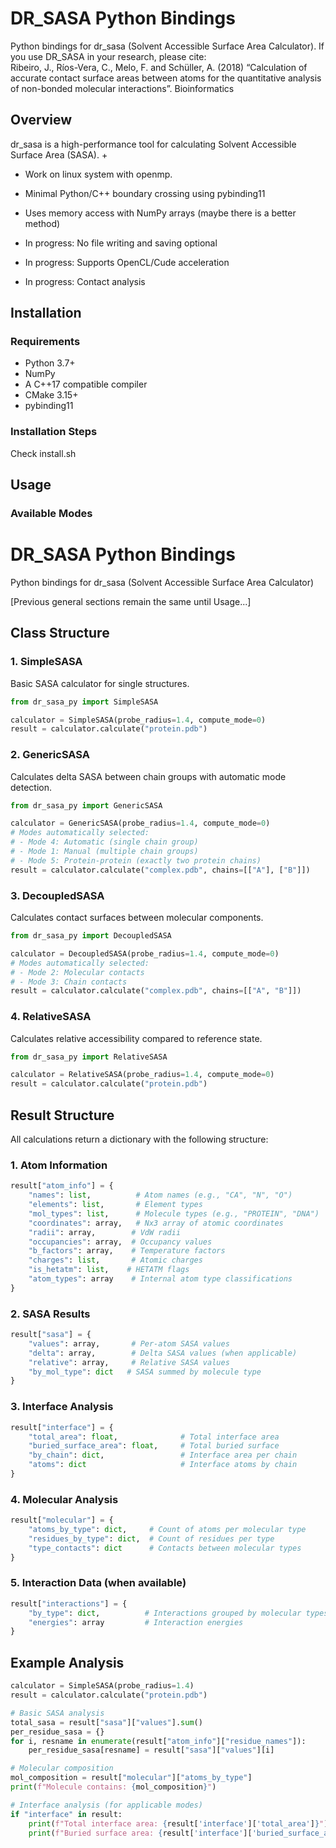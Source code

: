 # DR_SASA Python Bindings

Python bindings for dr_sasa (Solvent Accessible Surface Area Calculator). If you use DR_SASA in your research, please cite: \
Ribeiro, J., Ríos-Vera, C., Melo, F. and Schüller, A. (2018) “Calculation of accurate contact surface areas between atoms for the quantitative analysis of non-bonded molecular interactions”. Bioinformatics

## Overview
dr_sasa is a high-performance tool for calculating Solvent Accessible Surface Area (SASA). +

- Work on linux system with openmp.
- Minimal Python/C++ boundary crossing using pybinding11
- Uses memory access with NumPy arrays (maybe there is a better method)

- In progress: No file writing and saving optional
- In progress: Supports OpenCL/Cude acceleration 
- In progress: Contact analysis


## Installation

### Requirements
- Python 3.7+
- NumPy
- A C++17 compatible compiler
- CMake 3.15+
- pybinding11

### Installation Steps

Check install.sh


## Usage

### Available Modes
# DR_SASA Python Bindings

Python bindings for dr_sasa (Solvent Accessible Surface Area Calculator)

[Previous general sections remain the same until Usage...]

## Class Structure

### 1. SimpleSASA
Basic SASA calculator for single structures.
```python
from dr_sasa_py import SimpleSASA

calculator = SimpleSASA(probe_radius=1.4, compute_mode=0)
result = calculator.calculate("protein.pdb")
```

### 2. GenericSASA
Calculates delta SASA between chain groups with automatic mode detection.
```python
from dr_sasa_py import GenericSASA

calculator = GenericSASA(probe_radius=1.4, compute_mode=0)
# Modes automatically selected:
# - Mode 4: Automatic (single chain group)
# - Mode 1: Manual (multiple chain groups)
# - Mode 5: Protein-protein (exactly two protein chains)
result = calculator.calculate("complex.pdb", chains=[["A"], ["B"]])
```

### 3. DecoupledSASA
Calculates contact surfaces between molecular components.
```python
from dr_sasa_py import DecoupledSASA

calculator = DecoupledSASA(probe_radius=1.4, compute_mode=0)
# Modes automatically selected:
# - Mode 2: Molecular contacts
# - Mode 3: Chain contacts
result = calculator.calculate("complex.pdb", chains=[["A", "B"]])
```

### 4. RelativeSASA
Calculates relative accessibility compared to reference state.
```python
from dr_sasa_py import RelativeSASA

calculator = RelativeSASA(probe_radius=1.4, compute_mode=0)
result = calculator.calculate("protein.pdb")
```

## Result Structure

All calculations return a dictionary with the following structure:

### 1. Atom Information
```python
result["atom_info"] = {
    "names": list,          # Atom names (e.g., "CA", "N", "O")
    "elements": list,       # Element types
    "mol_types": list,      # Molecule types (e.g., "PROTEIN", "DNA")
    "coordinates": array,   # Nx3 array of atomic coordinates
    "radii": array,        # VdW radii
    "occupancies": array,  # Occupancy values
    "b_factors": array,    # Temperature factors
    "charges": list,       # Atomic charges
    "is_hetatm": list,    # HETATM flags
    "atom_types": array    # Internal atom type classifications
}
```

### 2. SASA Results
```python
result["sasa"] = {
    "values": array,       # Per-atom SASA values
    "delta": array,        # Delta SASA values (when applicable)
    "relative": array,     # Relative SASA values
    "by_mol_type": dict   # SASA summed by molecule type
}
```

### 3. Interface Analysis
```python
result["interface"] = {
    "total_area": float,              # Total interface area
    "buried_surface_area": float,     # Total buried surface
    "by_chain": dict,                 # Interface area per chain
    "atoms": dict                     # Interface atoms by chain
}
```

### 4. Molecular Analysis
```python
result["molecular"] = {
    "atoms_by_type": dict,     # Count of atoms per molecular type
    "residues_by_type": dict,  # Count of residues per type
    "type_contacts": dict      # Contacts between molecular types
}
```

### 5. Interaction Data (when available)
```python
result["interactions"] = {
    "by_type": dict,          # Interactions grouped by molecular types
    "energies": array         # Interaction energies
}
```

## Example Analysis

```python
calculator = SimpleSASA(probe_radius=1.4)
result = calculator.calculate("protein.pdb")

# Basic SASA analysis
total_sasa = result["sasa"]["values"].sum()
per_residue_sasa = {}
for i, resname in enumerate(result["atom_info"]["residue_names"]):
    per_residue_sasa[resname] = result["sasa"]["values"][i]

# Molecular composition
mol_composition = result["molecular"]["atoms_by_type"]
print(f"Molecule contains: {mol_composition}")

# Interface analysis (for applicable modes)
if "interface" in result:
    print(f"Total interface area: {result['interface']['total_area']}")
    print(f"Buried surface area: {result['interface']['buried_surface_area']}")
```